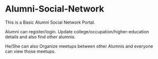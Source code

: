 # Alumni-Social-Network
This is a Basic Alumni Social Network Portal.

Alumni can register/login. Update college/occupation/higher-education details and also find other alumnis.

He/She can also Organize meetups between other Alumnis and everyone can view those meetups.
